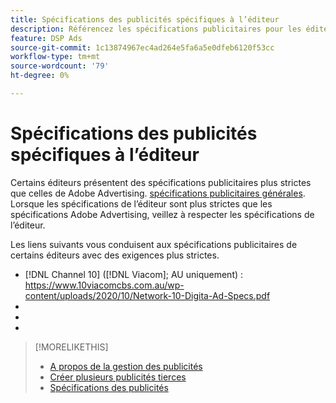 ```yaml
---
title: Spécifications des publicités spécifiques à l’éditeur
description: Référencez les spécifications publicitaires pour les éditeurs pris en charge.
feature: DSP Ads
source-git-commit: 1c13874967ec4ad264e5fa6a5e0dfeb6120f53cc
workflow-type: tm+mt
source-wordcount: '79'
ht-degree: 0%

---
```


# Spécifications des publicités spécifiques à l’éditeur

Certains éditeurs présentent des spécifications publicitaires plus strictes que celles de Adobe Advertising. [spécifications publicitaires générales](/help/dsp/campaign-management/ads/ad-specs.md). Lorsque les spécifications de l’éditeur sont plus strictes que les spécifications Adobe Advertising, veillez à respecter les spécifications de l’éditeur.

Les liens suivants vous conduisent aux spécifications publicitaires de certains éditeurs avec des exigences plus strictes.

* [!DNL Channel 10] ([!DNL Viacom]; AU uniquement) : https://www.10viacomcbs.com.au/wp-content/uploads/2020/10/Network-10-Digita-Ad-Specs.pdf
* 
   [!DNL CBS Interactive Advanced Media]: https://cbsinteractive.com/advertising/ad-specs/list/cbs-interactive-advanced-media
* 
   [!DNL Hulu]: https://advertising.hulu.com/ad-products/video-commercial
* 

   [!DNL NBCUniversal]: https://together.nbcuni.com/nbcu-creative-guidelines

>[!MORELIKETHIS]
>
>* [A propos de la gestion des publicités](ad-about.md)
>* [Créer plusieurs publicités tierces](ad-create-multiple.md)
>* [Spécifications des publicités](/help/dsp/campaign-management/ads/ad-specs.md)

